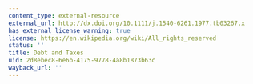 ```yaml
---
content_type: external-resource
external_url: http://dx.doi.org/10.1111/j.1540-6261.1977.tb03267.x
has_external_license_warning: true
license: https://en.wikipedia.org/wiki/All_rights_reserved
status: ''
title: Debt and Taxes
uid: 2d8ebec8-6e6b-4175-9778-4a8b1873b63c
wayback_url: ''
---
```

